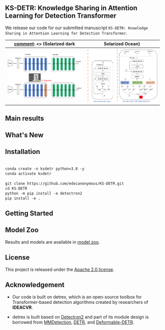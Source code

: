 <h2 align="left">KS-DETR: Knowledge Sharing in Attention Learning for Detection Transformer</h2>


We release our code for our submitted manuscript `KS-DETR: Knowledge Sharing in Attention Learning for Detection Transformer`.

[comment]: <> (Solarized dark             |  Solarized Ocean)
:-------------------------:|:-------------------------:
![ks-detr arch](./projects/ks_detr/assets/ks-detr-freamework.png)  |  ![triple attention](./projects/ks_detr/assets/triple_attention.png)


[comment]: <> (<div align="center">)

[comment]: <> (  <img src="./projects/ks_detr/assets/ks-detr-freamework.png"/>)

[comment]: <> ( <img src="./projects/ks_detr/assets/triple_attention.png"/>)
[comment]: <> (</div><br/>)
[comment]: <> (  <img src="./projects/ks_detr/assets/teacher-attn-accu.png"/>)
 

## Main results



## What's New



## Installation

```shell

conda create -n ksdetr python=3.8 -y
conda activate ksdetr

git clone https://github.com/edocanonymous/KS-DETR.git
cd KS-DETR
python -m pip install -e detectron2
pip install -e .

```

## Getting Started


## Model Zoo
Results and models are available in [model zoo](https://detrex.readthedocs.io/en/latest/tutorials/Model_Zoo.html).


## License

This project is released under the [Apache 2.0 license](LICENSE).


## Acknowledgement
- Our code is built on detrex, which is an open-source toolbox for Transformer-based detection algorithms created by researchers of **IDEACVR**. 

- detrex is built based on [Detectron2](https://github.com/facebookresearch/detectron2) and part of its module design is borrowed from [MMDetection](https://github.com/open-mmlab/mmdetection), [DETR](https://github.com/facebookresearch/detr), and [Deformable-DETR](https://github.com/fundamentalvision/Deformable-DETR).









